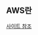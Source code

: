 ## AWS란

[사이트 참조](https://render.skillbuilder.aws/cds/90fa1515-2579-4faf-be2f-9bf1ee7ee8b5/index.html?endpoint=https%3A%2F%2Frender.skillbuilder.aws%2Flrs&actor=%7B%22name%22%3A%22c57106a2-494d-4c1a-a37b-2a2f2c040510%22%2C%22openid%22%3A%22https%3A%2F%2Fgandalf-prod.auth.us-east-1.amazoncognito.com%2Fus-east-1_KcXGNtlRY%7Cc57106a2-494d-4c1a-a37b-2a2f2c040510%22%2C%22objectType%22%3A%22Agent%22%7D&module_id=S11HGD5XFS%3A001.000.001&registration_id=399d8098-e95d-58c5-9bfb-0be0dc9fcd7d&registration=399d8098-e95d-58c5-9bfb-0be0dc9fcd7d&product_id=T158S72U18%3A001.003.001&activity_id=http%3A%2F%2FgPO_1btbOBoc3-q08D4bQAEqf2CEoy3D_rise&_cb=1758796176662#/lessons/rdmZJyYy-5RRjlgeEwLll9AGR_Ns7On-) 